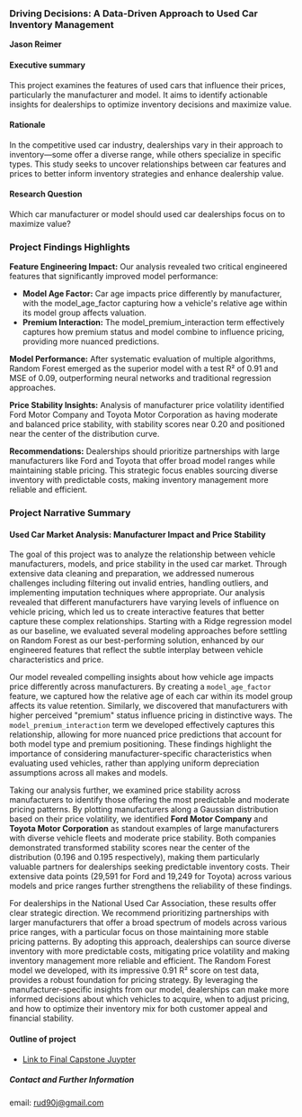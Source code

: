 ### Driving Decisions: A Data-Driven Approach to Used Car Inventory Management

**Jason Reimer**

#### Executive summary
This project examines the features of used cars that influence their prices, particularly the manufacturer and model. It aims to identify actionable insights for dealerships to optimize inventory decisions and maximize value.

#### Rationale
In the competitive used car industry, dealerships vary in their approach to inventory—some offer a diverse range, while others specialize in specific types. This study seeks to uncover relationships between car features and prices to better inform inventory strategies and enhance dealership value.

#### Research Question
Which car manufacturer or model should used car dealerships focus on to maximize value?

### Project Findings Highlights

**Feature Engineering Impact:** Our analysis revealed two critical engineered features that significantly improved model performance:
- **Model Age Factor:** Car age impacts price differently by manufacturer, with the model_age_factor capturing how a vehicle's relative age within its model group affects valuation.
- **Premium Interaction:** The model_premium_interaction term effectively captures how premium status and model combine to influence pricing, providing more nuanced predictions.

**Model Performance:** After systematic evaluation of multiple algorithms, Random Forest emerged as the superior model with a test R² of 0.91 and MSE of 0.09, outperforming neural networks and traditional regression approaches.

**Price Stability Insights:** Analysis of manufacturer price volatility identified Ford Motor Company and Toyota Motor Corporation as having moderate and balanced price stability, with stability scores near 0.20 and positioned near the center of the distribution curve.

**Recommendations:** Dealerships should prioritize partnerships with large manufacturers like Ford and Toyota that offer broad model ranges while maintaining stable pricing. This strategic focus enables sourcing diverse inventory with predictable costs, making inventory management more reliable and efficient.

### Project Narrative Summary

#### Used Car Market Analysis: Manufacturer Impact and Price Stability

The goal of this project was to analyze the relationship between vehicle manufacturers, models, and price stability in the used car market. Through extensive data cleaning and preparation, we addressed numerous challenges including filtering out invalid entries, handling outliers, and implementing imputation techniques where appropriate. Our analysis revealed that different manufacturers have varying levels of influence on vehicle pricing, which led us to create interactive features that better capture these complex relationships. Starting with a Ridge regression model as our baseline, we evaluated several modeling approaches before settling on Random Forest as our best-performing solution, enhanced by our engineered features that reflect the subtle interplay between vehicle characteristics and price.

Our model revealed compelling insights about how vehicle age impacts price differently across manufacturers. By creating a `model_age_factor` feature, we captured how the relative age of each car within its model group affects its value retention. Similarly, we discovered that manufacturers with higher perceived "premium" status influence pricing in distinctive ways. The `model_premium_interaction` term we developed effectively captures this relationship, allowing for more nuanced price predictions that account for both model type and premium positioning. These findings highlight the importance of considering manufacturer-specific characteristics when evaluating used vehicles, rather than applying uniform depreciation assumptions across all makes and models.

Taking our analysis further, we examined price stability across manufacturers to identify those offering the most predictable and moderate pricing patterns. By plotting manufacturers along a Gaussian distribution based on their price volatility, we identified **Ford Motor Company** and **Toyota Motor Corporation** as standout examples of large manufacturers with diverse vehicle fleets and moderate price stability. Both companies demonstrated transformed stability scores near the center of the distribution (0.196 and 0.195 respectively), making them particularly valuable partners for dealerships seeking predictable inventory costs. Their extensive data points (29,591 for Ford and 19,249 for Toyota) across various models and price ranges further strengthens the reliability of these findings.

For dealerships in the National Used Car Association, these results offer clear strategic direction. We recommend prioritizing partnerships with larger manufacturers that offer a broad spectrum of models across various price ranges, with a particular focus on those maintaining more stable pricing patterns. By adopting this approach, dealerships can source diverse inventory with more predictable costs, mitigating price volatility and making inventory management more reliable and efficient. The Random Forest model we developed, with its impressive 0.91 R² score on test data, provides a robust foundation for pricing strategy. By leveraging the manufacturer-specific insights from our model, dealerships can make more informed decisions about which vehicles to acquire, when to adjust pricing, and how to optimize their inventory mix for both customer appeal and financial stability.

#### Outline of project

- [Link to Final Capstone Juypter]()


##### Contact and Further Information
email: rud90j@gmail.com


